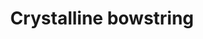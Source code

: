 ---
layout: item
title: Crystalline bowstring
item-id: 23869
datatable: true
id: 23869
name: "Crystalline bowstring"
members: true
lowalch: null
highalch: null
examine: "An enchanted bowstring."
monsters:
  - id: 9034
    name: "Crystalline Dark Beast"
    members: true
    combat_level: 172
    wiki_url: "https://oldschool.runescape.wiki/w/Crystalline_Dark_Beast"
    drops:
      - quantity: "1"
        rarity: null
    image: "https://oldschool.runescape.wiki/images/thumb/9/99/Crystalline_Dark_Beast.png/280px-Crystalline_Dark_Beast.png?cbf71"
---
